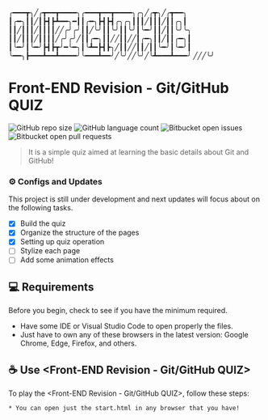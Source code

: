 
╭━━━┳╮╱╭┳━━┳━━━━╮╭━━━┳━━┳━━━━╮╭╮╱╭┳╮╱╭┳━━╮
┃╭━╮┃┃╱┃┣┫┣┻━━╮━┃┃╭━╮┣┫┣┫╭╮╭╮┃┃┃╱┃┃┃╱┃┃╭╮┃
┃┃╱┃┃┃╱┃┃┃┃╱╱╭╯╭╯┃┃╱╰╯┃┃╰╯┃┃╰╯┃╰━╯┃┃╱┃┃╰╯╰╮
┃┃╱┃┃┃╱┃┃┃┃╱╭╯╭╯╱┃┃╭━╮┃┃╱╱┃┃╱╱┃╭━╮┃┃╱┃┃╭━╮┃
┃╰━╯┃╰━╯┣┫┣┳╯━╰━╮┃╰┻━┣┫┣╮╱┃┃╱╱┃┃╱┃┃╰━╯┃╰━╯┃
╰━━╮┣━━━┻━━┻━━━━╯╰━━━┻━━╯╱╰╯╱╱╰╯╱╰┻━━━┻━━━╯
╱╱╱╰╯

# Front-END Revision - Git/GitHub QUIZ

![GitHub repo size](https://img.shields.io/github/repo-size/iuricode/README-template?style=for-the-badge)
![GitHub language count](https://img.shields.io/github/languages/count/iuricode/README-template?style=for-the-badge)
![Bitbucket open issues](https://img.shields.io/bitbucket/issues/iuricode/README-template?style=for-the-badge)
![Bitbucket open pull requests](https://img.shields.io/bitbucket/pr-raw/iuricode/README-template?style=for-the-badge)

> It is a simple quiz aimed at learning the basic details about Git and GitHub!

### ⚙ Configs and Updates

This project is still under development and next updates will focus about on the following tasks.

- [x] Build the quiz
- [x] Organize the structure of the pages
- [x] Setting up quiz operation
- [ ] Stylize each page
- [ ] Add some animation effects

## 💻 Requirements

Before you begin, check to see if you have the minimum required.
<!---Estes são apenas requisitos de exemplo. Adicionar, duplicar ou remover conforme necessário--->
* Have some IDE or Visual Studio Code to open properly the files.
* Just have to own any of these browsers in the latest version:  Google Chrome, Edge, Firefox, and others.

## ☕ Use <Front-END Revision - Git/GitHub QUIZ>

To play the <Front-END Revision - Git/GitHub QUIZ>, follow these steps:

```
* You can open just the start.html in any browser that you have! 
```
